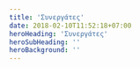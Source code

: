 ```yaml
---
title: 'Συνεργάτες'
date: 2018-02-10T11:52:18+07:00
heroHeading: 'Συνεργάτες'
heroSubHeading: ''
heroBackground: ''
---
```

